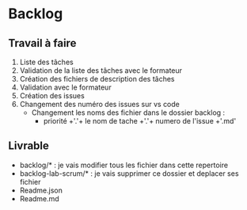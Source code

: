 # Backlog 

## Travail à faire 

1. Liste des tâches 
2. Validation de la liste des tâches avec le formateur
3. Création des fichiers de description des tâches
4. Validation avec le formateur 
5. Création des issues 
6. Changement des numéro des issues sur vs code
   - Changement les noms des fichier dans le dossier backlog :
     - priorité +'.'+ le nom de tache +'.'+  numero de l'issue +'.md'

## Livrable
- backlog/* : je vais modifier tous les fichier dans cette repertoire
- backlog-lab-scrum/* :  je vais supprimer ce dossier  et deplacer ses fichier
- Readme.json 
- Readme.md
